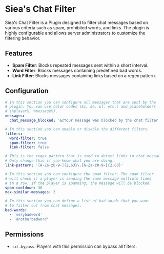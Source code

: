 # Siea's Chat Filter

Siea's Chat Filter is a Plugin designed to filter chat messages based on various criteria such as spam, prohibited words, and links. The plugin is highly configurable and allows server administrators to customize the filtering behavior.

## Features

- **Spam Filter**: Blocks repeated messages sent within a short interval.
- **Word Filter**: Blocks messages containing predefined bad words.
- **Link Filter**: Blocks messages containing links based on a regex pattern.

## Configuration
```yaml
# In this section you can configure all messages that are sent by the
# plugin. You can use color codes (&c, &a, &l, etc.) and placeholders
# (%player%, %message%).
messages:
  chat_message_blocked: '&cYour message was blocked by the chat filter.'

# In this section you can enable or disable the different filters.
filters:
  word-filter: true
  spam-filter: true
  link-filter: false

# This is the regex pattern that is used to detect links in chat messages.
# Only change this if you know what you are doing.
link-pattern: '[A-Za-z0-9-]{2,63}\.[A-Za-z0-9-]{2,63}'

# In this section you can configure the spam filter. The spam filter
# will check if a player is sending the same message multiple times
# in a row. If the player is spamming, the message will be blocked.
spam-cooldown: 30
max-similar-messages: 3

# In this section you can define a list of bad words that you want
# to filter out from chat messages.
bad-words:
  - 'verybadword'
  - 'anotherbadword'
```

## Permissions
- `scf.bypass`: Players with this permission can bypass all filters.
